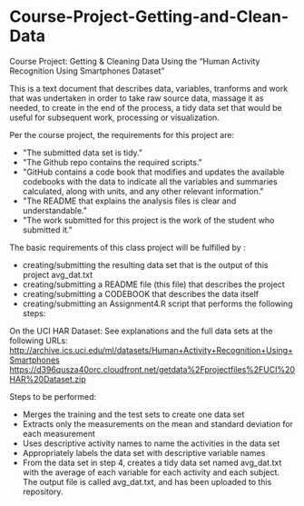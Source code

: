 # Course-Project-Getting-and-Clean-Data

Course Project: Getting & Cleaning Data
Using the “Human Activity Recognition Using Smartphones Dataset”

This is a text document that describes data, variables, tranforms and work that was undertaken in order to take raw source data, massage it as needed, to create in the end of the process, a tidy data set that would be useful for subsequent work, processing or visualization.

Per the course project, the requirements for this project are:
- "The submitted data set is tidy."
- "The Github repo contains the required scripts."
- "GitHub contains a code book that modifies and updates the available codebooks with the data to indicate all the variables and summaries calculated, along with units, and any other relevant information."
- "The README that explains the analysis files is clear and understandable."
- "The work submitted for this project is the work of the student who submitted it."

The basic requirements of this class project will be fulfilled by :
- creating/submitting the resulting data set that is the output of this project avg_dat.txt
- creating/submitting a README file (this file) that describes the project
- creating/submitting a CODEBOOK that describes the data itself
- creating/submitting an Assignment4.R script that performs the following steps:

On the UCI HAR Dataset:
  See explanations and the full data sets at the following URLs:
    http://archive.ics.uci.edu/ml/datasets/Human+Activity+Recognition+Using+Smartphones
    https://d396qusza40orc.cloudfront.net/getdata%2Fprojectfiles%2FUCI%20HAR%20Dataset.zip

Steps to be performed:
- Merges the training and the test sets to create one data set
- Extracts only the measurements on the mean and standard deviation for each measurement
- Uses descriptive activity names to name the activities in the data set
- Appropriately labels the data set with descriptive variable names
- From the data set in step 4, creates a tidy data set named avg_dat.txt with the average of each variable for each activity and each subject. The output file is called avg_dat.txt, and has been uploaded to this repository.
